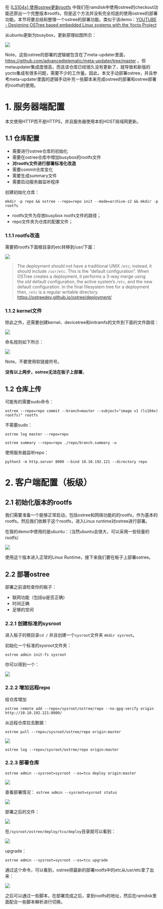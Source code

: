 在 [[LS104x] 使用ostree更新rootfs](https://github.com/carloscn/blog/issues/194#top) 中我们在ramdisk中使用ostree的checkout功能还原出一个完整版本rootfs，但是这个方法并没有完全彻底的使用ostree的部署功能。本节将要总结和整理一个ostree的部署功能。类似于该demo：[YOUTUBE - Designing OSTree based embedded Linux systems with the Yocto Project](https://www.youtube.com/watch?v=3i48NbAS2jUube)

从ubuntu更新为busybox，更新原理如图所示：

![](https://raw.githubusercontent.com/carloscn/images/main/typora202309270931825.png)

Note，这些ostree的部署的逻辑被包含在了meta-updater里面， https://github.com/advancedtelematic/meta-updater/tree/master 。但metaupdater集成度很高，而且该仓库已经很久没有更新了，就导致和新版的yocto集成有很多问题，需要不少的工作量。因此，本文手动部署ostree，并且参考meta-updater里面的逻辑手动补充一些脚本来完成ostree的部署和ostree部署的rootfs的使用。


# 1. 服务器端配置

本文使用HTTP而不是HTTPS，并且服务器使用本机HOST局域网更新。

## 1.1 仓库配置

- 需要进行ostree仓库的初始化
- 需要在ostree仓库中增加busybox的rootfs文件
- **对rootfs文件进行部署标准化改造**
- 需要commit仓库变化
- 需要生成summary文件
- 需要启动服务器监听程序

创建初始化仓库：

`mkdir -p repo && ostree --repo=repo init --mode=archive-z2 && mkdir -p rootfs`

- rootfs文件为存放busybox rootfs文件的路径；
- repo文件夹为仓库的配置文件；

### 1.1.1 rootfs改造

需要把rootfs下面根目录的etc转移到/usr/下面：

![](https://raw.githubusercontent.com/carloscn/images/main/typora202309271112368.png)

> The deployment should not have a traditional UNIX `/etc`; instead, it should include `/usr/etc`. This is the “default configuration”. When OSTree creates a deployment, it performs a 3-way merge using the _old_ default configuration, the active system’s `/etc`, and the new default configuration. In the final filesystem tree for a deployment then, `/etc` is a regular writable directory.
> https://ostreedev.github.io/ostree/deployment/

### 1.1.2 kernel文件

除此之外，还需要创建kernel、devicetree和initramfs的文件到下面的文件路径：

![](https://raw.githubusercontent.com/carloscn/images/main/typora202309271117761.png)

命名规则如下所示：

![](https://raw.githubusercontent.com/carloscn/images/main/typora202309271117320.png)

Note，不要使用软链接符号。

**没有以上两步，ostree无法在板子上部署**。

## 1.2 仓库上传

可能有的需要sudo命令：

`ostree --repo=repo commit --branch=master --subject="image v1 (ls104x) rootfs)" rootfs`


不需要sudo：

`ostree log master --repo=repo`

`ostree summary --repo=repo ./repo/branch.summary -u`

使用服务器监听repo：

`python3 -m http.server 8000 --bind 10.10.192.121 --directory repo`

# 2. 客户端配置（板级）

## 2.1 初始化版本的rootfs

我们需要准备一个能够正常启动，包括ostree和网络功能的的rootfs，作为基本的rootfs。然后我们依赖于这个rootfs，进入Linux runtime对ostree进行部署。

在我的demo中使用的是ubuntu：（当然ubuntu会很大，可以采用一些轻量的rootfs）

![](https://raw.githubusercontent.com/carloscn/images/main/typora202309271121771.png)

使用这个版本进入正常的Linux Runtime，接下来我们要在板子上部署ostree。

## 2.2 部署ostree

部署之前请检查你的板子：
* 联网功能（包括ip是否正确）
* 时间正确
* 足够的空间

### 2.2.1 创建标准的sysroot

进入板子的根目录`cd /` 并且创建一个`sysroot`文件夹 `mkdir sysroot`。

初始化一个标准的sysroot文件夹：

`ostree admin init-fs sysroot`

你可以得到一个：

![](https://raw.githubusercontent.com/carloscn/images/main/typora202309271126980.png)

### 2.2.2 增加远程repo

给仓库增加

`ostree remote add --repo=/sysroot/ostree/repo --no-gpg-verify origin http://10.10.192.121:8000/`

从远程仓库拉去数据：

`ostree pull --repo=/sysroot/ostree/repo origin:master`

![](https://raw.githubusercontent.com/carloscn/images/main/typora202309271129072.png)

`ostree log --repo=/sysroot/ostree/repo origin:master`

### 2.2.3 部署仓库

`ostree admin --sysroot=sysroot --os=tcu deploy origin:master`

![](https://raw.githubusercontent.com/carloscn/images/main/typora202309271131277.png)

查看部署情况： `ostree admin --sysroot=sysroot status`

![](https://raw.githubusercontent.com/carloscn/images/main/typora202309271131638.png)

部署之后的文件：

![](https://raw.githubusercontent.com/carloscn/images/main/typora202309271132330.png)

在`/sysroot/ostree/deploy/tcu/deploy`目录就可以看到：

![](https://raw.githubusercontent.com/carloscn/images/main/typora202309271133880.png)

upgrade：

`ostree admin --sysroot=sysroot --os=tcu upgrade`

通过这个命令，可以看到，ostree把最新的部署rootfs中的etc从/usr/etc拿了出来：

![](https://raw.githubusercontent.com/carloscn/images/main/typora202309271343539.png)

之后可以通过一些脚本，在部署完成之后，拿到rootfs的地址，然后在ramdisk里面配合一些脚本解析进行切换。





